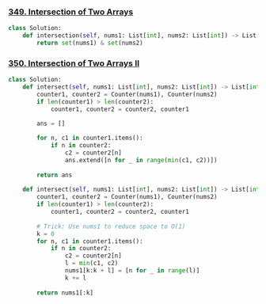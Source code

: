 ### [349. Intersection of Two Arrays](https://leetcode.com/problems/intersection-of-two-arrays/)

```python
class Solution:
    def intersection(self, nums1: List[int], nums2: List[int]) -> List[int]:
        return set(nums1) & set(nums2)
```

### [350. Intersection of Two Arrays II](https://leetcode.com/problems/intersection-of-two-arrays-ii/)

```python
class Solution:
    def intersect(self, nums1: List[int], nums2: List[int]) -> List[int]:
        counter1, counter2 = Counter(nums1), Counter(nums2)
        if len(counter1) > len(counter2):
            counter1, counter2 = counter2, counter1

        ans = []
        
        for n, c1 in counter1.items():
            if n in counter2:
                c2 = counter2[n]
                ans.extend([n for _ in range(min(c1, c2))])
        
        return ans
    
    def intersect(self, nums1: List[int], nums2: List[int]) -> List[int]:
        counter1, counter2 = Counter(nums1), Counter(nums2)
        if len(counter1) > len(counter2):
            counter1, counter2 = counter2, counter1
        
        # Trick: Use nums1 to reduce space to O(1)
        k = 0
        for n, c1 in counter1.items():
            if n in counter2:
                c2 = counter2[n]
                l = min(c1, c2)
                nums1[k:k + l] = [n for _ in range(l)]
                k += l
        
        return nums1[:k]
```